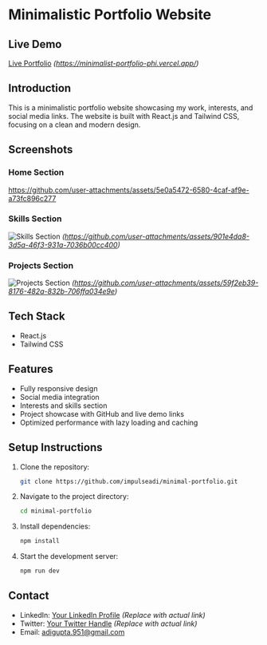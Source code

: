 # Minimalistic Portfolio Website

## Live Demo
[Live Portfolio](#) *(https://minimalist-portfolio-phi.vercel.app/)*

## Introduction
This is a minimalistic portfolio website showcasing my work, interests, and social media links. The website is built with React.js and Tailwind CSS, focusing on a clean and modern design.

## Screenshots
### Home Section
https://github.com/user-attachments/assets/5e0a5472-6580-4caf-af9e-a73fc896c277


### Skills Section
![Skills Section](#) *(https://github.com/user-attachments/assets/901e4da8-3d5a-46f3-931a-7036b00cc400)*

### Projects Section
![Projects Section](#) *(https://github.com/user-attachments/assets/59f2eb39-8176-482a-832b-706ffa034e9e)*

## Tech Stack
- React.js
- Tailwind CSS

## Features
- Fully responsive design
- Social media integration
- Interests and skills section
- Project showcase with GitHub and live demo links
- Optimized performance with lazy loading and caching

## Setup Instructions
1. Clone the repository:
   ```sh
   git clone https://github.com/impulseadi/minimal-portfolio.git
   ```
2. Navigate to the project directory:
   ```sh
   cd minimal-portfolio
   ```
3. Install dependencies:
   ```sh
   npm install
   ```
4. Start the development server:
   ```sh
   npm run dev
   ```

## Contact
- LinkedIn: [Your LinkedIn Profile](#) *(Replace with actual link)*
- Twitter: [Your Twitter Handle](#) *(Replace with actual link)*
- Email: adigupta.951@gmail.com

